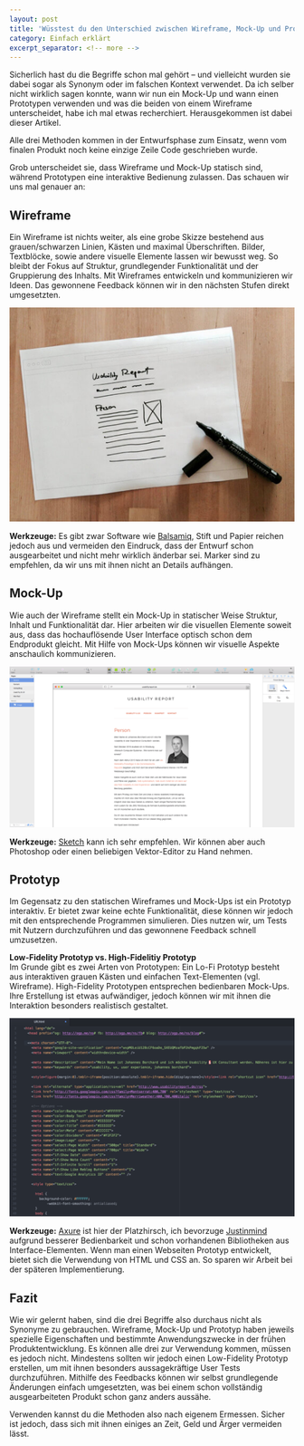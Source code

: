 ```yaml
---
layout: post
title: 'Wüsstest du den Unterschied zwischen Wireframe, Mock-Up und Prototyp?'
category: Einfach erklärt
excerpt_separator: <!-- more -->
---
```


Sicherlich hast du die Begriffe schon mal gehört – und vielleicht wurden sie dabei sogar als Synonym oder im falschen Kontext verwendet. Da ich selber nicht wirklich sagen konnte, wann wir nun ein Mock-Up und wann einen Prototypen verwenden und was die beiden von einem Wireframe unterscheidet, habe ich mal etwas recherchiert. Herausgekommen ist dabei dieser Artikel. <!-- more -->

Alle drei Methoden kommen in der Entwurfsphase zum Einsatz, wenn vom finalen Produkt noch keine einzige Zeile Code geschrieben wurde.

Grob unterscheidet sie, dass Wireframe und Mock-Up statisch sind, während Prototypen eine interaktive Bedienung zulassen. Das schauen wir uns mal genauer an:

## Wireframe

Ein Wireframe ist nichts weiter, als eine grobe Skizze bestehend aus grauen/schwarzen Linien, Kästen und maximal Überschriften. Bilder, Textblöcke, sowie andere visuelle Elemente lassen wir bewusst weg. So bleibt der Fokus auf Struktur, grundlegender Funktionalität und der Gruppierung des Inhalts. Mit Wireframes entwickeln und kommunizieren wir Ideen. Das gewonnene Feedback können wir in den nächsten Stufen direkt umgesetzten.

![Usability Report als Wireframe](assets/wireframe.jpg)

**Werkzeuge:** Es gibt zwar Software wie [Balsamiq](https://balsamiq.com), Stift und Papier reichen jedoch aus und vermeiden den Eindruck, dass der Entwurf schon ausgearbeitet und nicht mehr wirklich änderbar sei. Marker sind zu empfehlen, da wir uns mit ihnen nicht an Details aufhängen.

## Mock-Up

Wie auch der Wireframe stellt ein Mock-Up in statischer Weise Struktur, Inhalt und Funktionalität dar. Hier arbeiten wir die visuellen Elemente soweit aus, dass das hochauflösende User Interface optisch schon dem Endprodukt gleicht. Mit Hilfe von Mock-Ups können wir visuelle Aspekte anschaulich kommunizieren.

![Usability Report in Sketch](assets/mock-up.png)

**Werkzeuge:** [Sketch](https://www.sketchapp.com) kann ich sehr empfehlen. Wir können aber auch Photoshop oder einen beliebigen Vektor-Editor zu Hand nehmen.

## Prototyp

Im Gegensatz zu den statischen Wireframes und Mock-Ups ist ein Prototyp interaktiv. Er bietet zwar keine echte Funktionalität, diese können wir jedoch mit den entsprechende Programmen simulieren. Dies nutzen wir, um Tests mit Nutzern durchzuführen und das gewonnene Feedback schnell umzusetzen.

**Low-Fidelity Prototyp vs. High-Fidelitiy Prototyp**<br>
Im Grunde gibt es zwei Arten von Prototypen: Ein Lo-Fi Prototyp besteht aus interaktiven grauen Kästen und einfachen Text-Elementen (vgl. Wireframe). High-Fidelity Prototypen entsprechen bedienbaren Mock-Ups. Ihre Erstellung ist etwas aufwändiger, jedoch können wir mit ihnen die Interaktion besonders realistisch gestaltet.

![CSS Code in Atom](assets/blog-code.png)

**Werkzeuge:** [Axure](https://www.axure.com) ist hier der Platzhirsch, ich bevorzuge [Justinmind](https://www.justinmind.com) aufgrund besserer Bedienbarkeit und schon vorhandenen Bibliotheken aus Interface-Elementen. Wenn man einen Webseiten Prototyp entwickelt, bietet sich die Verwendung von HTML und CSS an. So sparen wir Arbeit bei der späteren Implementierung.

## Fazit

Wie wir gelernt haben, sind die drei Begriffe also durchaus nicht als Synonyme zu gebrauchen. Wireframe, Mock-Up und Prototyp haben jeweils spezielle Eigenschaften und bestimmte Anwendungszwecke in der frühen Produktentwicklung. Es können alle drei zur Verwendung kommen, müssen es jedoch nicht. Mindestens sollten wir jedoch einen Low-Fidelity Prototyp erstellen, um mit ihnen besonders aussagekräftige User Tests durchzuführen. Mithilfe des Feedbacks können wir selbst grundlegende Änderungen einfach umgesetzten, was bei einem schon vollständig ausgearbeiteten Produkt schon ganz anders aussähe.

Verwenden kannst du die Methoden also nach eigenem Ermessen. Sicher ist jedoch, dass sich mit ihnen einiges an Zeit, Geld und Ärger vermeiden lässt.
